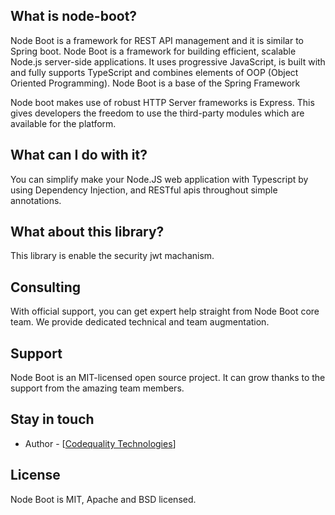 ## What is node-boot?
Node Boot is a framework for REST API management and it is similar to Spring boot. Node Boot is a framework for building efficient, scalable Node.js server-side applications. It uses progressive JavaScript, is built with and fully supports TypeScript and combines elements of OOP (Object Oriented Programming). Node Boot is a base of the Spring Framework

Node boot makes use of robust HTTP Server frameworks is Express. This gives developers the freedom to use the third-party modules which are available for the platform.

## What can I do with it?
You can simplify make your Node.JS web application with Typescript by using Dependency Injection, and RESTful apis throughout simple annotations.

## What about this library?
This library is enable the security jwt machanism.


## Consulting
With official support, you can get expert help straight from Node Boot core team. We provide dedicated technical and team augmentation.

## Support
Node Boot is an MIT-licensed open source project. It can grow thanks to the support from the amazing team members.

## Stay in touch

* Author - [<a href="https://codequality.us" target="_blank">Codequality Technologies</a>]

## License

Node Boot is MIT, Apache and BSD licensed.